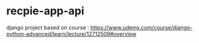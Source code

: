 # recpie-app-api
django project based on course : https://www.udemy.com/course/django-python-advanced/learn/lecture/12712509#overview
